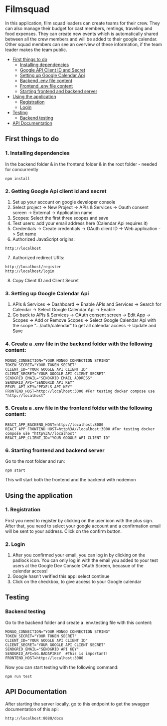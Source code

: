 # Filmsquad
In this application, film squad leaders can create teams for their crew. They can also manage their budget for cast members, rentings, traveling and food expenses. They can create new events which is automatically shared between all the crew members and will be added to their google calendar. Other squad members can see an overview of these information, if the team leader makes the team public.

- [First things to do](#first-things-to-do)
  - [Installing dependencies](#1-installing-dependencies)
  - [Google API Client ID and Secret](#2-getting-google-api-client-id-and-secret)
  - [Setting up Google Calendar Api](#3-setting-up-google-calendar-api)
  - [Backend .env file content](#4-create-a-env-file-in-the-backend-folder-with-the-following-content)
  - [Frontend .env file content](#5-create-a-env-file-in-the-frontend-folder-with-the-following-content)
  - [Starting frontend and backend server](#6-starting-frontend-and-backend-server)
- [Using the application](#using-the-application)
  - [Registration](#1-registration)
  - [Login](#2-login)
- [Testing](#testing)
  - [Backend testing](#backend-testing)
- [API Documentation](#api-documentation)

## First things to do

### 1. Installing dependencies
In the backend folder & in the frontend folder & in the root folder - needed for concurrently
```console
npm install
```

### 2. Getting Google Api client id and secret
1. Set up your account on google developer console
2. Select project -> New Project -> APIs & Services -> Oauth consent screen -> External -> Application name
3. Scopes: Select the first three scopes and save 
4. Test users: add your email address here (Calendar Api requires it)
5. Credentials -> Create credentials -> OAuth client ID -> Web application -> Set name
6. Authorized JavaScript origins:
```console
http://localhost
```
7. Authorized redirect URIs:
```console
http://localhost/register
http://localhost/login
```
8. Copy Client ID and Client Secret

### 3. Setting up Google Calendar Api
1. APIs & Services -> Dashboard -> Enable APIs and Services -> Search for Calendar -> Select Google Calendar Api -> Enable
2. Go back to APIs & Services -> OAuth consent screen -> Edit App -> Scopes -> Add or Remove Scopes -> Select Google Calendar Api with the scope ".../auth/calendar" to get all calendar access -> Update and Save 

### 4. Create a .env file in the backend folder with the following content:
```env
MONGO_CONNECTION="YOUR MONGO CONNECTION STRING"
TOKEN_SECRET="YOUR TOKEN SECRET"
CLIENT_ID="YOUR GOOGLE API CLIENT ID"
CLIENT_SECRET="YOUR GOOGLE API CLIENT SECRET"
SENDGRID_EMAIL="SENDGRID EMAIL ADDRESS"
SENDGRID_API="SENDGRID API KEY"
PEXEL_API_KEY="PEXELS API KEY"
FRONTEND_HOST=http://localhost:3000 #For testing docker compose use "http://localhost"
```

### 5. Create a .env file in the frontend folder with the following content:
```env
REACT_APP_BACKEND_HOST=http://localhost:8080
REACT_APP_FRONTEND_HOST=http%3A//localhost:3000 #For testing docker compose use "http%3A//localhost"
REACT_APP_CLIENT_ID="YOUR GOOGLE API CLIENT ID"
```

### 6. Starting frontend and backend server
Go to the root folder and run:
```console
npm start
```
This will start both the frontend and the backend with nodemon

## Using the application

### 1. Registration
First you need to register by clicking on the user icon with the plus sign. After that, you need to select your google account and a confirmation email will be sent to your address. Click on the confirm button.

### 2. Login
1. After you confirmed your email, you can log in by clicking on the padlock icon. You can only log in with the email you added to your test users at the Google Dev Console OAuth Screen, becasue of the calendar access!
2. Google hasn’t verified this app: select continue
3. Click on the checkbox, to give access to your Google calendar

## Testing

### Backend testing
Go to the backend folder and create a .env.testing file with this content:
```env
MONGO_CONNECTION="YOUR MONGO CONNECTION STRING"
TOKEN_SECRET="YOUR TOKEN SECRET"
CLIENT_ID="YOUR GOOGLE API CLIENT ID"
CLIENT_SECRET="YOUR GOOGLE API CLIENT SECRET"
SENDGRID_EMAIL="SENDGRID API KEY"
SENDGRID_API=SG.BADAPIKEY  #This is important!
FRONTEND_HOST=http://localhost:3000
```
Now you can start testing with the following command:
```console
npm run test
```

## API Documentation
After starting the server locally, go to this endpoint to get the swagger documentation of this api:
```console
http://localhost:8080/docs
```
